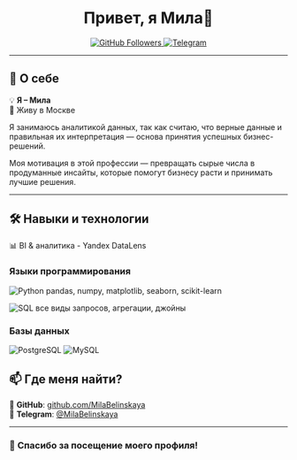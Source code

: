 <h1 align="center">Привет, я Мила👋</h1>

<p align="center">
  <a href="https://github.com/MilaBelinskaya">
    <img src="https://img.shields.io/github/followers/MilaBelinskaya?label=Follow&style=social" alt="GitHub Followers">
   </a>
  <a href="https://t.me/MilaBelinskaya">
    <img src="https://img.shields.io/badge/Telegram-2CA5E0?style=for-the-badge&logo=telegram&logoColor=white" alt="Telegram">
  </a>
</p>

---

## 🚀 О себе
💡 **Я – Мила**  
📍 Живу в Москве 

Я занимаюсь аналитикой данных, так как считаю, что верные данные и правильная их интерпретация — основа принятия успешных бизнес-решений.

Моя мотивация в этой профессии — превращать сырые числа в продуманные инсайты, которые помогут бизнесу расти и принимать лучшие решения.

---

## 🛠️ Навыки и технологии
📊 BI & аналитика - Yandex DataLens

### **Языки программирования**
![Python](https://img.shields.io/badge/-Python-333?style=flat-square&logo=Python)
pandas, numpy, matplotlib, seaborn, scikit-learn

![SQL](https://img.shields.io/badge/-SQL-4479A1?style=flat-square&logo=postgresql&logoColor=white)
все виды запросов, агрегации, джойны


### **Базы данных**
![PostgreSQL](https://img.shields.io/badge/-PostgreSQL-336791?style=flat-square&logo=postgresql)
![MySQL](https://img.shields.io/badge/-MySQL-4479A1?style=flat-square&logo=mysql&logoColor=white)


## 📫 Где меня найти?

📌 **GitHub**: [github.com/MilaBelinskaya](https://github.com/MilaBelinskaya)  
📌 **Telegram**: [@MilaBelinskaya](https://t.me/MilaBelinskaya)  

---

### 🚀 **Спасибо за посещение моего профиля!**

